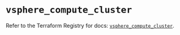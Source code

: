 # `vsphere_compute_cluster`

Refer to the Terraform Registry for docs: [`vsphere_compute_cluster`](https://registry.terraform.io/providers/vmware/vsphere/2.14.1/docs/resources/compute_cluster).
